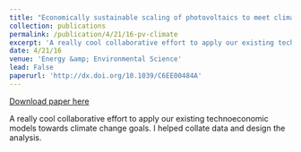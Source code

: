 ```yaml
---
title: "Economically sustainable scaling of photovoltaics to meet climate targets"
collection: publications
permalink: /publication/4/21/16-pv-climate
excerpt: 'A really cool collaborative effort to apply our existing technoeconomic models towards climate change goals. I helped collate data and design the analysis.'
date: 4/21/16
venue: 'Energy &amp; Environmental Science'
lead: False
paperurl: 'http://dx.doi.org/10.1039/C6EE00484A'
---
```


<a href='http://dx.doi.org/10.1039/C6EE00484A'>Download paper here</a>

A really cool collaborative effort to apply our existing technoeconomic models towards climate change goals. I helped collate data and design the analysis.
